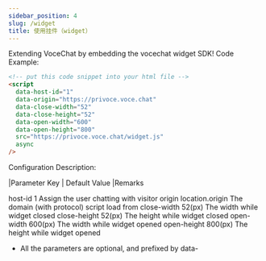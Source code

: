 ```yaml
---
sidebar_position: 4
slug: /widget
title: 使用挂件（widget）
---
```


Extending VoceChat by embedding the vocechat widget SDK!
Code Example:

```html
<!-- put this code snippet into your html file -->
<script
  data-host-id="1"
  data-origin="https://privoce.voce.chat"
  data-close-width="52"
  data-close-height="52"
  data-open-width="600"
  data-open-height="800"
  src="https://privoce.voce.chat/widget.js"
  async
/>
```

Configuration Description:

|Parameter Key | Default Value |Remarks

host-id 1 Assign the user chatting with visitor
origin location.origin The domain (with protocol) script load from
close-width 52(px) The width while widget closed
close-height 52(px) The height while widget closed
open-width 600(px) The width while widget opened
open-height 800(px) The height while widget opened

- All the parameters are optional, and prefixed by data-
